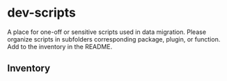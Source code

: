 # dev-scripts

A place for one-off or sensitive scripts used in data migration. Please organize scripts in subfolders corresponding package, plugin, or function. Add to the inventory in the README.

## Inventory
